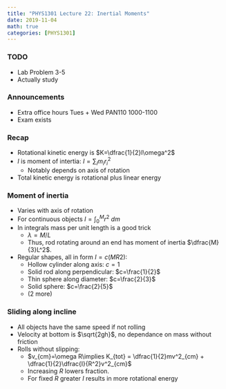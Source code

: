 ```yaml
---
title: "PHYS1301 Lecture 22: Inertial Moments"
date: 2019-11-04
math: true 
categories: [PHYS1301]
---
```


### TODO

- Lab Problem 3-5
- Actually study

### Announcements 

- Extra office hours Tues + Wed PAN110 1000-1100
- Exam exists

### Recap

- Rotational kinetic energy is $K=\dfrac{1}{2}I\omega^2$
- $I$ is moment of intertia: $I=\sum_i m_ir_i^2$
    - Notably depends on axis of rotation
- Total kinetic energy is rotational plus linear energy

### Moment of inertia

- Varies with axis of rotation
- For continuous objects $I=\int_0^M r^2\ dm$
- In integrals mass per unit length is a good trick
    - $\lambda = M/L$
    - Thus, rod rotating around an end has moment of inertia $\dfrac{M}{3}L^2$.
- Regular shapes, all in form $I=c(MR2)$: 
    - Hollow cylinder along axis: $c=1$
    - Solid rod along perpendicular: $c=\frac{1}{2}$
    - Thin sphere along diameter: $c=\frac{2}{3}$
    - Solid sphere: $c=\frac{2}{5}$
    - (2 more)

### Sliding along incline

- All objects have the same speed if not rolling
- Velocity at bottom is $\sqrt{2gh}$, no dependance on mass without friction
- Rolls without slipping:
    - $v_{cm}=\omega R\implies K_{tot} = \dfrac{1}{2}mv^2_{cm} + \dfrac{1}{2}\dfrac{I}{R^2}v^2_{cm}$
    - Increasing $R$ lowers fraction.
    - For fixed $R$ greater $I$ results in more rotational energy


